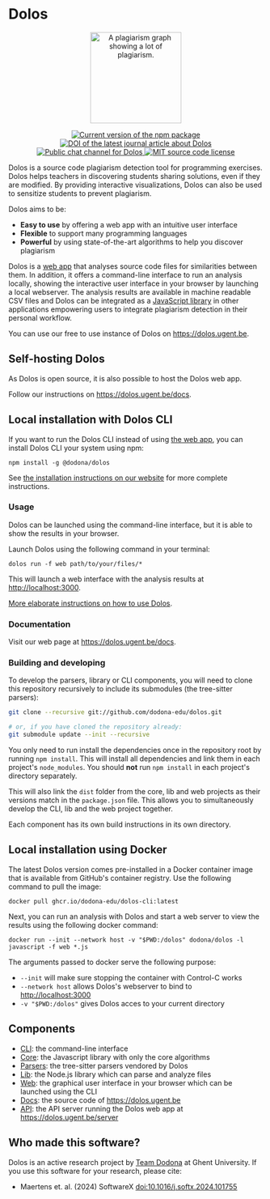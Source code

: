 # Dolos

<p align="center">
  <a href="https://dolos.ugent.be/" target="_blank">
    <img width="180" src="https://raw.githubusercontent.com/dodona-edu/dolos/main/docs/public/images/demo-exercise-graph-circle.png" alt="A plagiarism graph showing a lot of plagiarism.">
  </a>
</p>

<p align="center">
  <a href="https://www.npmjs.com/package/@dodona/dolos">
    <img src="https://img.shields.io/npm/v/@dodona/dolos.svg" alt="Current version of the npm package">
  </a>
  <a href="https://doi.org/10.1016/j.softx.2024.101755">
    <img src="https://img.shields.io/badge/DOI-10.1016%2Fj.softx.2024.101755-28A745.svg?link=https%3A%2F%2Fdoi.org%2F10.1016%2Fj.softx.2024.101755" alt="DOI of the latest journal article about Dolos">
  </a>
  <a href="https://matrix.to/#/#dolos:matrix.org">
    <img src="https://img.shields.io/matrix/dolos%3Amatrix.org.svg?logo=matrix" alt="Public chat channel for Dolos">
  </a>
  <a href="https://github.com/dodona-edu/dolos/blob/main/LICENSE">
    <img alt="MIT source code license" src="https://img.shields.io/github/license/dodona-edu/dolos">
  </a>
</p>

Dolos is a source code plagiarism detection tool for programming exercises.
Dolos helps teachers in discovering students sharing solutions, even if they are
modified. By providing interactive visualizations, Dolos can also be used to
sensitize students to prevent plagiarism.

Dolos aims to be:

- **Easy to use** by offering a web app with an intuitive user interface
- **Flexible** to support many programming languages
- **Powerful** by using state-of-the-art algorithms to help you discover plagiarism

Dolos is a [web app](https://dolos.ugent.be) that analyses source code files for similarities between them.
In addition, it offers a command-line interface to run an analysis locally, showing the interactive user interface in your browser by launching a local webserver.
The analysis results are available in machine readable CSV files and Dolos can be integrated as a [JavaScript library](https://www.npmjs.com/package/@dodona/dolos-lib) in other applications empowering users to integrate plagiarism detection in their personal workflow.

You can use our free to use instance of Dolos on <https://dolos.ugent.be>.

## Self-hosting Dolos

As Dolos is open source, it is also possible to host the Dolos web app.

Follow our instructions on <https://dolos.ugent.be/docs>.

## Local installation with Dolos CLI

If you want to run the Dolos CLI instead of using [the web app](https://dolos.ugent.be), you can install Dolos CLI your system using npm:
```shell
npm install -g @dodona/dolos
```

See [the installation instructions on our website](https://dolos.ugent.be/guide/installation.html) for more complete instructions.

### Usage

Dolos can be launched using the command-line interface, but it is able to
show the results in your browser.

Launch Dolos using the following command in your terminal:
```shell
dolos run -f web path/to/your/files/*
```
This will launch a web interface with the analysis results at <http://localhost:3000>.

[More elaborate instructions on how to use Dolos](https://dolos.ugent.be/guide/running.html).

### Documentation

Visit our web page at <https://dolos.ugent.be/docs>.

### Building and developing

To develop the parsers, library or CLI components, you will need to clone this repository recursively to include its submodules (the tree-sitter parsers):

```sh
git clone --recursive git://github.com/dodona-edu/dolos.git

# or, if you have cloned the repository already:
git submodule update --init --recursive
```

You only need to run install the dependencies once in the repository root by
running `npm install`. This will install all dependencies and link them in each
project's `node_modules`. You should **not** run `npm install` in each project's directory separately.

This will also link the `dist` folder from the core, lib and web projects as their versions match in the `package.json` file.
This allows you to simultaneously develop the CLI, lib and the web project together.

Each component has its own build instructions in its own directory.

## Local installation using Docker

The latest Dolos version comes pre-installed in a Docker container image that is available from GitHub's container registry. Use the following command to pull the image:

```shell
docker pull ghcr.io/dodona-edu/dolos-cli:latest
```

Next, you can run an analysis with Dolos and start a web server to view the results using the following docker command:

```shell
docker run --init --network host -v "$PWD:/dolos" dodona/dolos -l javascript -f web *.js
```

The arguments passed to docker serve the following purpose:
- `--init` will make sure stopping the container with Control-C works
- `--network host` allows Dolos's webserver to bind to <http://localhost:3000>
- `-v "$PWD:/dolos"` gives Dolos acces to your current directory


## Components

- [CLI](https://github.com/dodona-edu/dolos/tree/main/cli): the command-line interface
- [Core](https://github.com/dodona-edu/dolos/tree/main/core): the Javascript library with only the core algorithms
- [Parsers](https://github.com/dodona-edu/dolos/tree/main/parsers): the tree-sitter parsers vendored by Dolos
- [Lib](https://github.com/dodona-edu/dolos/tree/main/lib): the Node.js library which can parse and analyze files
- [Web](https://github.com/dodona-edu/dolos/tree/main/web): the graphical user interface in your browser which can be launched using the CLI
- [Docs](https://github.com/dodona-edu/dolos/tree/main/docs): the source code of <https://dolos.ugent.be>
- [API](https://github.com/dodona-edu/dolos/tree/main/api): the API server running the Dolos web app at <https://dolos.ugent.be/server>

## Who made this software?

Dolos is an active research project by [Team Dodona](https://dodona.ugent.be/en/about/) at Ghent University. If you use this software for your research, please cite:

- Maertens et. al. (2024) SoftwareX [doi:10.1016/j.softx.2024.101755](https://doi.org/10.1016/j.softx.2024.101755)
